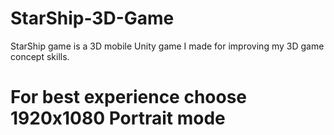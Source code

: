 # StarShip-3D-Game
StarShip game is a 3D mobile Unity game I made for improving my 3D game concept skills. 
# For best experience choose 1920x1080 Portrait mode
